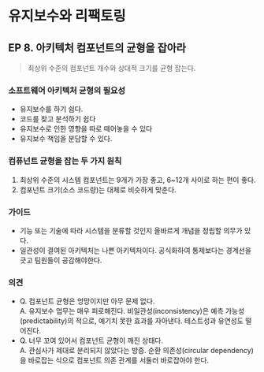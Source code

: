 # 유지보수와 리팩토링
## EP 8. 아키텍처 컴포넌트의 균형을 잡아라

> 최상위 수준의 컴포넌트 개수와 상대적 크기를 균형 잡는다.



### 소프트웨어 아키텍처 균형의 필요성
* 유지보수를 하기 쉽다.
* 코드를 찾고 분석하기 쉽다
* 유지보수로 인한 영향을 따로 떼어놓을 수 있다
* 유지보수 책임을 분담할 수 있다.


### 컴퓨넌트 균형을 잡는 두 가지 원칙
1. 최상위 수준의 시스템 컴포넌트는 9개가 가장 좋고, 6~12개 사이로 하는 편이 좋다.
2. 컴포넌트 크기(소스 코드량)는 대체로 비슷하게 맞춘다.


### 가이드
* 기능 또는 기술에 따라 시스템을 분류할 것인지 올바르게 개념을 정립할 의무가 있다.
* 일관성이 결여된 아키텍처는 나쁜 아키텍처이다. 공식화하여 통제보다는 경계선을 긋고 팀원들이 공감해야한다.


### 의견
- Q. 컴포넌트 균형은 엉망이지만 아무 문제 없다.  
  A. 유지보수 업무는 매우 피로해진다. 비일관성(inconsistency)은 예측 가능성(predictability)의 적으로, 예기치 못한 효과를 자아낸다. 테스트성과 유연성도 떨어진다.
- Q. 너무 꼬여 있어서 컴포넌트 균형이 깨진 상태다.  
  A. 관심사가 제대로 분리되지 않았다는 방증. 순환 의존성(circular dependency)을 바로잡는 식으로 컴포넌트 의존 관계를 서둘러 바로잡아야 한다.
